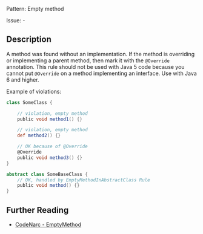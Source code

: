 Pattern: Empty method

Issue: -

## Description

A method was found without an implementation. If the method is overriding or implementing a parent method, then mark it with the `@Override` annotation. This rule should not be used with Java 5 code because you cannot put `@Override` on a method implementing an interface. Use with Java 6 and higher.

Example of violations:

``` groovy
class SomeClass {

    // violation, empty method
    public void method1() {}

    // violation, empty method
    def method2() {}

    // OK because of @Override
    @Override
    public void method3() {}
}

abstract class SomeBaseClass {
    // OK, handled by EmptyMethodInAbstractClass Rule
    public void method() {}
}
```

## Further Reading

* [CodeNarc - EmptyMethod](https://codenarc.github.io/CodeNarc/codenarc-rules-basic.html#emptymethod-rule)